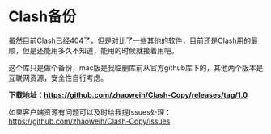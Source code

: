 # Clash备份
虽然目前Clash已经404了，但是对比了一些其他的软件，目前还是Clash用的最顺，但是还能用多久不知道，能用的时候就接着用吧。

这个库只是做个备份，mac版是我临删库前从官方github库下的，其他两个版本是互联网资源，安全性自行考虑。

**下载地址：https://github.com/zhaoweih/Clash-Copy/releases/tag/1.0**

如果客户端资源有问题可以及时给我提Issues处理：https://github.com/zhaoweih/Clash-Copy/issues
